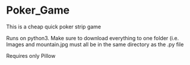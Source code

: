 # Poker_Game
This is a cheap quick poker strip game

Runs on python3. Make sure to download everything to one folder (i.e. Images and mountain.jpg must all be in the same directory as the .py file

Requires only Pillow
